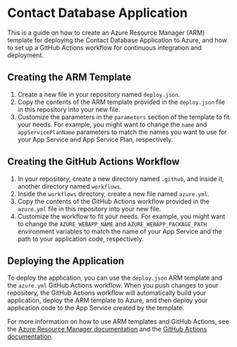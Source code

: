 # Contact Database Application

This is a guide on how to create an Azure Resource Manager (ARM) template for deploying the Contact Database Application to Azure, and how to set up a GitHub Actions workflow for continuous integration and deployment.

## Creating the ARM Template

1. Create a new file in your repository named `deploy.json`.
2. Copy the contents of the ARM template provided in the `deploy.json` file in this repository into your new file.
3. Customize the parameters in the `parameters` section of the template to fit your needs. For example, you might want to change the `name` and `appServicePlanName` parameters to match the names you want to use for your App Service and App Service Plan, respectively.

## Creating the GitHub Actions Workflow

1. In your repository, create a new directory named `.github`, and inside it, another directory named `workflows`.
2. Inside the `workflows` directory, create a new file named `azure.yml`.
3. Copy the contents of the GitHub Actions workflow provided in the `azure.yml` file in this repository into your new file.
4. Customize the workflow to fit your needs. For example, you might want to change the `AZURE_WEBAPP_NAME` and `AZURE_WEBAPP_PACKAGE_PATH` environment variables to match the name of your App Service and the path to your application code, respectively.

## Deploying the Application

To deploy the application, you can use the `deploy.json` ARM template and the `azure.yml` GitHub Actions workflow. When you push changes to your repository, the GitHub Actions workflow will automatically build your application, deploy the ARM template to Azure, and then deploy your application code to the App Service created by the template.

For more information on how to use ARM templates and GitHub Actions, see the [Azure Resource Manager documentation](https://docs.microsoft.com/en-us/azure/azure-resource-manager/templates/) and the [GitHub Actions documentation](https://docs.github.com/en/actions).
